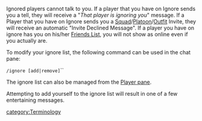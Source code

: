 Ignored players cannot talk to you. If a player that you have on Ignore
sends you a tell, they will receive a "_That player is ignoring you_"
message. If a Player that you have on Ignore sends you a
[Squad](Squad.md)/[Platoon](Platoon.md)/[Outfit](Outfit.md)
Invite, they will receive an automatic "Invite Declined Message". If a
player you have on ignore has you on his/her [Friends
List](Friends_List.md), you will not show as online even if you
actually are.

To modify your ignore list, the following command can be used in the
chat pane:

`/ignore [add|remove]`<charactername>``

The ignore list can also be managed from the [Player
pane](Player_pane.md).

Attempting to add yourself to the ignore list will result in one of a
few entertaining messages.

[category:Terminology](category:Terminology.md)
